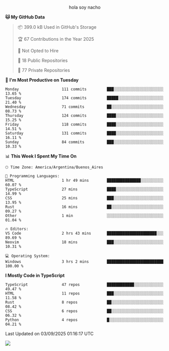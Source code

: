 <p align="center">hola soy nacho</p>

<!--START_SECTION:waka-->
**🐱 My GitHub Data** 

> 📦 399.0 kB Used in GitHub's Storage 
 > 
> 🏆 67 Contributions in the Year 2025
 > 
> 🚫 Not Opted to Hire
 > 
> 📜 18 Public Repositories 
 > 
> 🔑 77 Private Repositories 
 > 
📅 **I'm Most Productive on Tuesday** 

```text
Monday                   111 commits         ███░░░░░░░░░░░░░░░░░░░░░░   13.65 % 
Tuesday                  174 commits         █████░░░░░░░░░░░░░░░░░░░░   21.40 % 
Wednesday                71 commits          ██░░░░░░░░░░░░░░░░░░░░░░░   08.73 % 
Thursday                 124 commits         ████░░░░░░░░░░░░░░░░░░░░░   15.25 % 
Friday                   118 commits         ████░░░░░░░░░░░░░░░░░░░░░   14.51 % 
Saturday                 131 commits         ████░░░░░░░░░░░░░░░░░░░░░   16.11 % 
Sunday                   84 commits          ███░░░░░░░░░░░░░░░░░░░░░░   10.33 % 
```


📊 **This Week I Spent My Time On** 

```text
🕑︎ Time Zone: America/Argentina/Buenos_Aires

💬 Programming Languages: 
HTML                     1 hr 49 mins        ███████████████░░░░░░░░░░   60.07 % 
TypeScript               27 mins             ████░░░░░░░░░░░░░░░░░░░░░   14.99 % 
CSS                      25 mins             ███░░░░░░░░░░░░░░░░░░░░░░   13.95 % 
Rust                     16 mins             ██░░░░░░░░░░░░░░░░░░░░░░░   09.27 % 
Other                    1 min               ░░░░░░░░░░░░░░░░░░░░░░░░░   01.04 % 

🔥 Editors: 
VS Code                  2 hrs 43 mins       ██████████████████████░░░   89.69 % 
Neovim                   18 mins             ███░░░░░░░░░░░░░░░░░░░░░░   10.31 % 

💻 Operating System: 
Windows                  3 hrs 2 mins        █████████████████████████   100.00 % 
```

**I Mostly Code in TypeScript** 

```text
TypeScript               47 repos            ████████████░░░░░░░░░░░░░   49.47 % 
HTML                     11 repos            ███░░░░░░░░░░░░░░░░░░░░░░   11.58 % 
Rust                     8 repos             ██░░░░░░░░░░░░░░░░░░░░░░░   08.42 % 
CSS                      6 repos             ██░░░░░░░░░░░░░░░░░░░░░░░   06.32 % 
Python                   4 repos             █░░░░░░░░░░░░░░░░░░░░░░░░   04.21 % 
```




 Last Updated on 03/09/2025 01:16:17 UTC
<!--END_SECTION:waka-->

![](http://moe-counter.es3n1n.eu/get/@nachoofg?name=nachoofg&theme=asoul&padding=7&offset=0&align=center&scale=1&pixelated=1&darkmode=auto)

